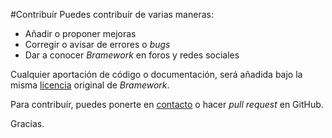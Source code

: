 #Contribuír
Puedes contribuír de varias maneras:
* Añadir o proponer mejoras
* Corregir o avisar de errores o *bugs*
* Dar a conocer *Bramework* en foros y redes sociales

Cualquier aportación de código o documentación, será añadida bajo la misma [licencia](LICENSE.md) original de *Bramework*.

Para contribuír, puedes ponerte en [contacto](https://plus.google.com/communities/104938291205143609131/stream/957ba9b5-234b-4260-a6e7-f6a8ab29a7a3) o hacer *pull request* en GitHub.

Gracias.